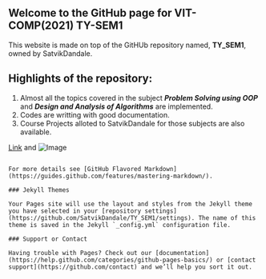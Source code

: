 ## Welcome to the GitHub page for VIT-COMP(2021) TY-SEM1

This website is made on top of the GitHUb repository named, **TY_SEM1**, owned by SatvikDandale.

## Highlights of the repository:
1. Almost all the topics covered in the subject **_Problem Solving using OOP_** and **_Design and Analysis of Algorithms_** are implemented.
2. Codes are writting with good documentation.
3. Course Projects alloted to SatvikDandale for those subjects are also available.

[Link](url) and ![Image](src)
```

For more details see [GitHub Flavored Markdown](https://guides.github.com/features/mastering-markdown/).

### Jekyll Themes

Your Pages site will use the layout and styles from the Jekyll theme you have selected in your [repository settings](https://github.com/SatvikDandale/TY_SEM1/settings). The name of this theme is saved in the Jekyll `_config.yml` configuration file.

### Support or Contact

Having trouble with Pages? Check out our [documentation](https://help.github.com/categories/github-pages-basics/) or [contact support](https://github.com/contact) and we’ll help you sort it out.
